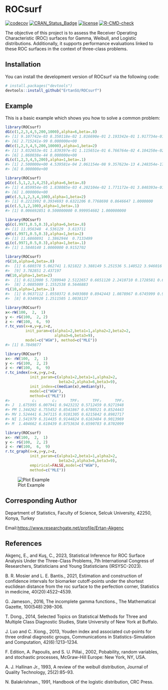 
<!-- README.md is generated from README.Rmd. Please edit that file -->

# ROCsurf

<!-- badges: start -->

[![codecov](https://codecov.io/gh/ErtanSU/ROCsurf/graph/badge.svg?token=H5HIYVDUZU)](https://app.codecov.io/gh/ErtanSU/ROCsurf)
[![CRAN_Status_Badge](https://www.r-pkg.org/badges/version/ROCsurf)](https://cran.r-project.org/package=ROCsurf)
[![license](https://img.shields.io/badge/license-GPL--3-blue.svg)](https://www.gnu.org/licenses/gpl-3.0.en.html)
[![R-CMD-check](https://github.com/ErtanSU/ROCsurf/actions/workflows/R-CMD-check.yaml/badge.svg)](https://github.com/ErtanSU/ROCsurf/blob/master/.github/workflows/R-CMD-check.yaml)
<!-- badges: end -->

The objective of this project is to assess the Receiver Operating
Characteristic (ROC) surfaces for Gamma, Weibull, and Logistic
distributions. Additionally, it supports performance evaluations linked
to these ROC surfaces in the context of three-class problems.

## Installation

You can install the development version of ROCsurf via the following
code:

``` r
# install.packages("devtools")
devtools::install_github("ErtanSU/ROCsurf")
```

## Example

This is a basic example which shows you how to solve a common problem:

``` r
library(ROCsurf)
dG(c(1,2,3,4,5,200,1000),alpha=6,beta=.8)
#> [1] 9.107742e-03 8.350118e-02 1.816690e-01 2.193342e-01 1.917734e-01
#> [6] 2.715241e-99 0.000000e+00
dW(c(1,2,3,4,5,200,10000),alpha=1,beta=2)
#> [1] 3.032653e-01 1.839397e-01 1.115651e-01 6.766764e-02 4.104250e-02
#> [6] 1.860038e-44 0.000000e+00
dL(c(1,2,3,4,5,200),alpha=1,beta=.1)
#> [1] 2.500000e+00 4.539581e-04 2.061154e-08 9.357623e-13 4.248354e-17
#> [6] 0.000000e+00
```

``` r
library(ROCsurf)
pG(c(.5,1,2,3,4,25),alpha=6,beta=.8)
#> [1] 4.859954e-05 1.838085e-03 4.202104e-02 1.771172e-01 3.840393e-01
#> [6] 1.000000e+00
pW(c(.5,1,2,3,4,100),alpha=1,beta=2)
#> [1] 0.2211992 0.3934693 0.6321206 0.7768698 0.8646647 1.0000000
pL(c(.5,1,2,100),alpha=1,beta=.1)
#> [1] 0.006692851 0.500000000 0.999954602 1.000000000
```

``` r
library(ROCsurf)
qG(c(.9971,0.5,0.3),alpha=6,beta=.8)
#> [1] 11.956348  4.536129  3.613711
qW(c(.9971,0.5,0.3),alpha=1,beta=2)
#> [1] 11.6860891  1.3862944  0.7133499
qL(c(.9971,0.5,0.3),alpha=1,beta=.1)
#> [1] 1.5840140 1.0000000 0.9152702
```

``` r
library(ROCsurf)
rG(10,alpha=6,beta=.8)
#>  [1] 6.680378 5.062741 1.921822 3.388149 5.251536 5.140522 3.946016 4.266371
#>  [9] 3.782851 2.437197
rW(10,alpha=1,beta=2)
#>  [1] 0.6112000 5.7289940 2.5122657 0.6651120 2.2410710 0.1728581 0.6047393
#>  [8] 2.0885009 1.1552538 0.5646883
rL(10,alpha=1,beta=.1)
#>  [1] 0.9637112 1.0550372 0.9493080 0.8942443 1.0878967 0.6745999 0.9226283
#>  [8] 0.9349920 1.2511505 1.0038137
```

``` r
library(ROCsurf)
x<-rW(100,  2,  1)
y <- rG(100,  2, 2)
z <- rW(100,  6,  9)
r.tc_vus(x=x,y=y,z=z,
         init_param=c(alpha1=2,beta1=1,alpha2=2,beta2=2,
                      alpha3=6,beta3=9),
         model=c("WGW"), method=c("MLE"))
#> [1] 0.7849877
```

``` r
library(ROCsurf)
x<- rW(100,  2,  1)
y <- rG(100,  2, 2)
z <- rW(100,  6,  9)
r.tc_index(x=x,y=y,z=z,
           init_param=c(alpha1=2,beta1=1,alpha2=2,
                        beta2=2,alpha3=6,beta3=9),
           init_index=c(median(x),median(y)),
           model=c("WGW"),
           method=c("MLE"))
#>          c₁       c₂      TPF₁      TPF₂      TPF₃
#> J  1.675995 6.007941 0.9423232 0.5712459 0.9271948
#> PM 1.344262 6.755452 0.8541867 0.6780521 0.8524443
#> MV 1.524441 6.347115 0.9101305 0.6215842 0.8982717
#> NI 1.541979 6.314435 0.9144824 0.6163484 0.9013969
#> M  1.404662 6.610439 0.8753634 0.6590783 0.8702099
```

``` r
library(ROCsurf)
x<- rW(100,  2,  1)
y <- rG(100,  2, 2)
z <- rW(100,  6,  9)
r.tc_graph(x=x,y=y,z=z,
           init_param=c(alpha1=2,beta1=1,alpha2=2,
                        beta2=2,alpha3=6,beta3=9),
           empirical=FALSE,model=c("WGW"),
           method=c("MLE"))
```

<figure>
<img src="C:/Users/stati/Desktop/plot.png" alt="Plot Example" />
<figcaption aria-hidden="true">Plot Example</figcaption>
</figure>

## Corresponding Author

Department of Statistics, Faculty of Science, Selcuk University, 42250,
Konya, Turkey <br />

Email:<https://www.researchgate.net/profile/Ertan-Akgenc>

## References

Akgenç, E., and Kuş, C., 2023, Statistical Inference for ROC Surface
Analysis Under the Three-Class Problems, 7th International Congress of
Researchers, Statisticians and Young Statisticians (IRSYSC-2023).

B. R. Mosier and L. E. Bantis., 2021, Estimation and construction of
confidence intervals for biomarker cutoff-points under the shortest
euclidean distance from the roc surface to the perfection corner,
Statistics in medicine, 40(20):4522–4539.

G. Jameson., 2016, The incomplete gamma functions., The Mathematical
Gazette, 100(548):298–306.

T. Dong., 2014, Selected Topics on Statistical Methods for Three and
Multiple Class Diagnostic Studies, State University of New York at
Buffalo.

J. Luo and C. Xiong., 2013, Youden index and associated cut-points for
three ordinal diagnostic groups, Communications in Statistics-Simulation
and Computation, 42(6):1213–1234.

F. Edition, A. Papoulis, and S. U. Pillai., 2002, Pobability, random
variables, and stochastic processes, McGraw-Hill Europe: New York, NY,
USA.

A. J. Hallinan Jr., 1993, A review of the weibull distribution, Journal
of Quality Technology, 25(2):85–93.

N. Balakrishnan., 1991, Handbook of the logistic distribution, CRC
Press.
